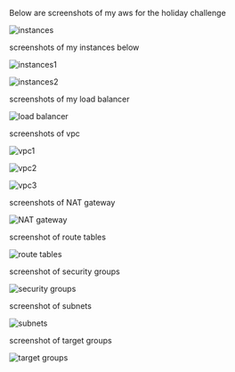 Below are screenshots of my aws for the holiday challenge

![instances](https://user-images.githubusercontent.com/112669045/211938879-fd7fba3f-a648-416d-9744-41a359852d6e.jpg)

screenshots of my instances below

![instances1](https://user-images.githubusercontent.com/112669045/211939027-497f456f-2d82-4974-913c-70719fcb3d58.jpg)

![instances2](https://user-images.githubusercontent.com/112669045/211939055-bf6c7270-413b-40dd-b366-6b4d0ded11a6.jpg)


screenshots of my load balancer

![load balancer](https://user-images.githubusercontent.com/112669045/211939137-bbc2df64-dfec-4356-9ad7-01bebe620dae.jpg)


screenshots of vpc

![vpc1](https://user-images.githubusercontent.com/112669045/211939312-b86195b8-3fc5-4e6e-8ccf-2038fe4caa2f.jpg)

![vpc2](https://user-images.githubusercontent.com/112669045/211939343-e56679f6-8bf4-4d29-9737-faa202c0232f.jpg)

![vpc3](https://user-images.githubusercontent.com/112669045/211939482-73a54717-f643-4f6f-93d0-f0ceaa993d76.jpg)

screenshots of NAT gateway

![NAT gateway](https://user-images.githubusercontent.com/112669045/211939599-393c4c01-16ed-4be5-9eee-8f1108bbf245.jpg)


screenshot of route tables

![route tables](https://user-images.githubusercontent.com/112669045/211939666-8e83beb2-8778-43c7-9325-9a6f8f5d5dcc.jpg)


screenshot of security groups

![security groups](https://user-images.githubusercontent.com/112669045/211939730-08f2961f-5633-4023-8a24-92d4e7664490.jpg)

screenshot of subnets

![subnets](https://user-images.githubusercontent.com/112669045/211939807-c8f7d6b2-c38a-4aa5-83b5-f5f41a1cd690.jpg)


screenshot of target groups

![target groups](https://user-images.githubusercontent.com/112669045/211939861-2b82bd7e-a843-4b6a-a404-168b05bf0e6f.jpg)



